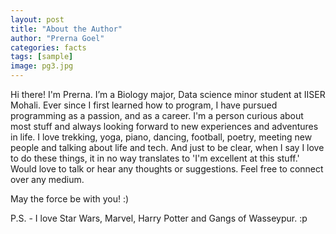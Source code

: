 ```yaml
---
layout: post
title: "About the Author"
author: "Prerna Goel"
categories: facts
tags: [sample]
image: pg3.jpg
---
```


Hi there! I'm Prerna. I’m a Biology major, Data science minor student at IISER Mohali. Ever since I first learned how to program, I have pursued programming as a passion, and as a career. I'm a person curious about most stuff and always looking forward to new experiences and adventures in life. I love trekking, yoga, piano, dancing, football, poetry, meeting new people and talking about life and tech. And just to be clear, when I say I love to do these things, it in no way translates to 'I'm excellent at this stuff.' Would love to talk or hear any thoughts or suggestions. Feel free to connect over any medium.

May the force be with you! :) 

P.S. - I love Star Wars, Marvel, Harry Potter and Gangs of Wasseypur. :p
